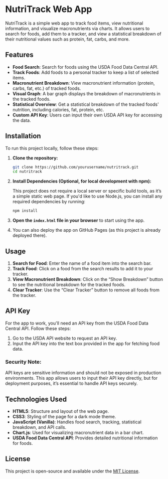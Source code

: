 # NutriTrack Web App

NutriTrack is a simple web app to track food items, view nutritional information, and visualize macronutrients via charts. It allows users to search for foods, add them to a tracker, and view a statistical breakdown of their nutritional values such as protein, fat, carbs, and more.

## Features

- **Food Search**: Search for foods using the USDA Food Data Central API.
- **Track Foods**: Add foods to a personal tracker to keep a list of selected items.
- **Macronutrient Breakdown**: View macronutrient information (protein, carbs, fat, etc.) of tracked foods.
- **Visual Graph**: A bar graph displays the breakdown of macronutrients in the tracked foods.
- **Statistical Overview**: Get a statistical breakdown of the tracked foods' nutrition, including calories, fat, protein, etc.
- **Custom API Key**: Users can input their own USDA API key for accessing the data.

## Installation

To run this project locally, follow these steps:

1. **Clone the repository:**

    ```bash
    git clone https://github.com/yourusername/nutritrack.git
    cd nutritrack
    ```

2. **Install Dependencies (Optional, for local development with npm):**

   This project does not require a local server or specific build tools, as it’s a simple static web page. If you'd like to use Node.js, you can install any required dependencies by running:

    ```bash
    npm install
    ```

3. **Open the `index.html` file in your browser** to start using the app.

4. You can also deploy the app on GitHub Pages (as this project is already deployed there).

## Usage

1. **Search for Food**: Enter the name of a food item into the search bar.
2. **Track Food**: Click on a food from the search results to add it to your tracker.
3. **View Macronutrient Breakdown**: Click on the “Show Breakdown” button to see the nutritional breakdown for the tracked foods.
4. **Clear Tracker**: Use the “Clear Tracker” button to remove all foods from the tracker.

## API Key

For the app to work, you'll need an API key from the USDA Food Data Central API. Follow these steps:

1. Go to the USDA API website to request an API key.
2. Input the API key into the text box provided in the app for fetching food data.

### Security Note:
API keys are sensitive information and should not be exposed in production environments. This app allows users to input their API key directly, but for deployment purposes, it’s essential to handle API keys securely.

## Technologies Used

- **HTML5**: Structure and layout of the web page.
- **CSS3**: Styling of the page for a dark mode theme.
- **JavaScript (Vanilla)**: Handles food search, tracking, statistical breakdown, and API calls.
- **Chart.js**: Used for visualizing macronutrient data in a bar chart.
- **USDA Food Data Central API**: Provides detailed nutritional information for foods.

## License

This project is open-source and available under the [MIT License](LICENSE).
